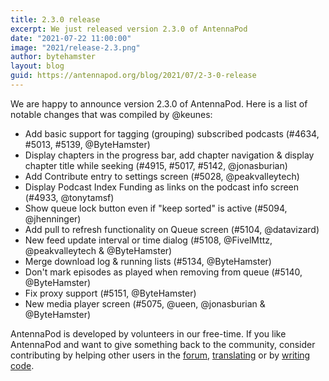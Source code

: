```yaml
---
title: 2.3.0 release
excerpt: We just released version 2.3.0 of AntennaPod
date: "2021-07-22 11:00:00"
image: "2021/release-2.3.png"
author: bytehamster
layout: blog
guid: https://antennapod.org/blog/2021/07/2-3-0-release
---
```


We are happy to announce version 2.3.0 of AntennaPod. Here is a list of notable changes that was compiled by @keunes:

* Add basic support for tagging (grouping) subscribed podcasts (#4634, #5013, #5139, @ByteHamster)
* Display chapters in the progress bar, add chapter navigation & display chapter title while seeking (#4915, #5017, #5142, @jonasburian)
* Add Contribute entry to settings screen (#5028, @peakvalleytech)
* Display Podcast Index Funding as links on the podcast info screen (#4933, @tonytamsf)
* Show queue lock button even if "keep sorted" is active (#5094, @jhenninger)
* Add pull to refresh functionality on Queue screen (#5104, @datavizard)
* New feed update interval or time dialog (#5108, @FivelMttz, @peakvalleytech & @ByteHamster)
* Merge download log & running lists (#5134, @ByteHamster)
* Don't mark episodes as played when removing from queue (#5140, @ByteHamster)
* Fix proxy support (#5151, @ByteHamster)
* New media player screen (#5075, @ueen, @jonasburian & @ByteHamster)

AntennaPod is developed by volunteers in our free-time. If you like AntennaPod and want to give something back to the community, consider contributing by helping other users in the [forum](https://forum.antennapod.org/), [translating](https://hosted.weblate.org/projects/antennapod/app/) or by [writing code](https://github.com/AntennaPod/AntennaPod).
